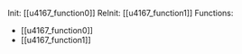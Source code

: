 Init: [[u4167_function0]]
ReInit: [[u4167_function1]]
Functions:
- [[u4167_function0]]
- [[u4167_function1]]
